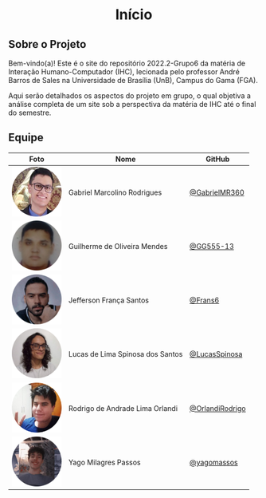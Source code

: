 <h1 align="center">Início</h1>

## Sobre o Projeto
Bem-vindo(a)! Este é o site do repositório 2022.2-Grupo6 da matéria de Interação Humano-Computador (IHC), lecionada pelo professor André Barros de Sales na Universidade de Brasília (UnB), Campus do Gama (FGA).

Aqui serão detalhados os aspectos do projeto em grupo, o qual objetiva a análise completa de um site sob a perspectiva da matéria de IHC até o final do semestre. 

## Equipe

| Foto | Nome | GitHub |
| ---- | ---- | ------ |
| <img src="_media/team/gabriel.png" width="100"> | Gabriel Marcolino Rodrigues | [@GabrielMR360](https://github.com/GabrielMR360) |
| <img src="_media/team/guilherme.png" width="100"> | Guilherme de Oliveira Mendes | [@GG555-13](https://github.com/GG555-13) |
| <img src="_media/team/jefferson.png" width="100"> | Jefferson França Santos | [@Frans6](https://github.com/Frans6) |
| <img src="_media/team/lucas.png" width="100"> | Lucas de Lima Spinosa dos Santos | [@LucasSpinosa](https://github.com/LucasSpinosa) |
| <img src="_media/team/rodrigo.png" width="100"> | Rodrigo de Andrade Lima Orlandi | [@OrlandiRodrigo](https://github.com/OrlandiRodrigo) |
| <img src="_media/team/yago.png" width="100"> | Yago Milagres Passos | [@yagomassos](https://github.com/yagompassos) |

